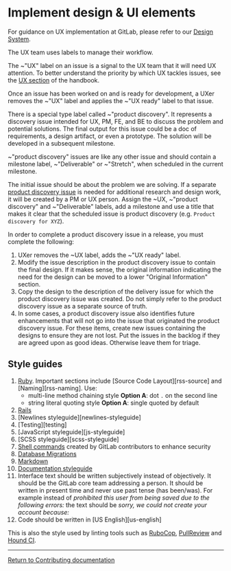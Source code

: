 # Implement design & UI elements

For guidance on UX implementation at GitLab, please refer to our [Design System](https://design.gitlab.com/).

The UX team uses labels to manage their workflow.

The  ~"UX" label on an issue is a signal to the UX team that it will need UX attention.
To better understand the priority by which UX tackles issues, see the [UX section](https://about.gitlab.com/handbook/engineering/ux) of the handbook.

Once an issue has been worked on and is ready for development, a UXer removes the ~"UX" label and applies the ~"UX ready" label to that issue.

There is a special type label called ~"product discovery". It represents a discovery issue intended for UX, PM, FE, and BE to discuss the problem and potential solutions. The final output for this issue could be a doc of requirements, a design artifact, or even a prototype. The solution will be developed in a subsequent milestone.

~"product discovery" issues are like any other issue and should contain a milestone label, ~"Deliverable" or ~"Stretch", when scheduled in the current milestone.

The initial issue should be about the problem we are solving. If a separate [product discovery issue](#product-discovery-issues) is needed for additional research and design work, it will be created by a PM or UX person. Assign the ~UX, ~"product discovery" and ~"Deliverable" labels, add a milestone and use a title that makes it clear that the scheduled issue is product discovery
(e.g. `Product discovery for XYZ`).

In order to complete a product discovery issue in a release, you must complete the following:

1. UXer removes the ~UX label, adds the ~"UX ready" label.
1. Modify the issue description in the product discovery issue to contain the final design. If it makes sense, the original information indicating the need for the design can be moved to a lower "Original Information" section.
1. Copy the design to the description of the delivery issue for which the product discovery issue was created. Do not simply refer to the product discovery issue as a separate source of truth.
1. In some cases, a product discovery issue also identifies future enhancements that will not go into the issue that originated the product discovery issue. For these items, create new issues containing the designs to ensure they are not lost. Put the issues in the backlog if they are agreed upon as good ideas. Otherwise leave them for triage.

## Style guides

1. [Ruby](https://github.com/bbatsov/ruby-style-guide).
   Important sections include [Source Code Layout][rss-source] and
   [Naming][rss-naming]. Use:
   - multi-line method chaining style **Option A**: dot `.` on the second line
   - string literal quoting style **Option A**: single quoted by default
1. [Rails](https://github.com/bbatsov/rails-style-guide)
1. [Newlines styleguide][newlines-styleguide]
1. [Testing][testing]
1. [JavaScript styleguide][js-styleguide]
1. [SCSS styleguide][scss-styleguide]
1. [Shell commands](../shell_commands.md) created by GitLab
   contributors to enhance security
1. [Database Migrations](../migration_style_guide.md)
1. [Markdown](http://www.cirosantilli.com/markdown-styleguide)
1. [Documentation styleguide](https://docs.gitlab.com/ee/development/documentation/styleguide.html)
1. Interface text should be written subjectively instead of objectively. It
   should be the GitLab core team addressing a person. It should be written in
   present time and never use past tense (has been/was). For example instead
   of _prohibited this user from being saved due to the following errors:_ the
   text should be _sorry, we could not create your account because:_
1. Code should be written in [US English][us-english]

This is also the style used by linting tools such as
[RuboCop](https://github.com/bbatsov/rubocop),
[PullReview](https://www.pullreview.com/) and [Hound CI](https://houndci.com).

---

[Return to Contributing documentation](index.md)
